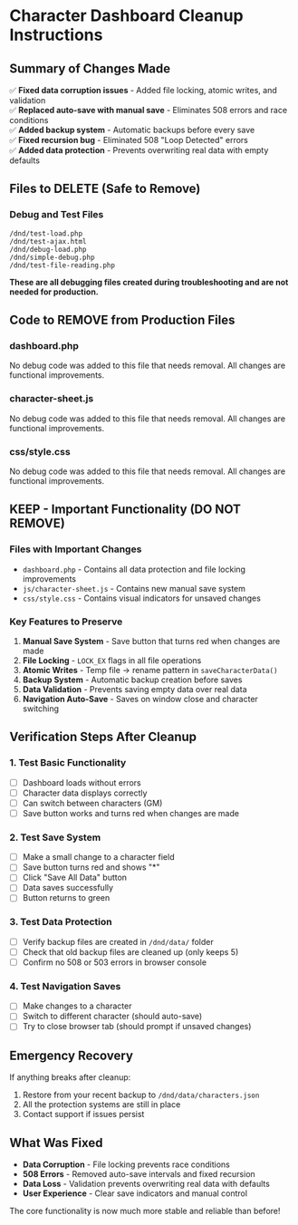 # Character Dashboard Cleanup Instructions

## Summary of Changes Made
✅ **Fixed data corruption issues** - Added file locking, atomic writes, and validation  
✅ **Replaced auto-save with manual save** - Eliminates 508 errors and race conditions  
✅ **Added backup system** - Automatic backups before every save  
✅ **Fixed recursion bug** - Eliminated 508 "Loop Detected" errors  
✅ **Added data protection** - Prevents overwriting real data with empty defaults  

## Files to DELETE (Safe to Remove)

### Debug and Test Files
```
/dnd/test-load.php
/dnd/test-ajax.html  
/dnd/debug-load.php
/dnd/simple-debug.php
/dnd/test-file-reading.php
```

**These are all debugging files created during troubleshooting and are not needed for production.**

## Code to REMOVE from Production Files

### dashboard.php
No debug code was added to this file that needs removal. All changes are functional improvements.

### character-sheet.js  
No debug code was added to this file that needs removal. All changes are functional improvements.

### css/style.css
No debug code was added to this file that needs removal. All changes are functional improvements.

## KEEP - Important Functionality (DO NOT REMOVE)

### Files with Important Changes
- `dashboard.php` - Contains all data protection and file locking improvements
- `js/character-sheet.js` - Contains new manual save system
- `css/style.css` - Contains visual indicators for unsaved changes

### Key Features to Preserve
1. **Manual Save System** - Save button that turns red when changes are made
2. **File Locking** - `LOCK_EX` flags in all file operations  
3. **Atomic Writes** - Temp file → rename pattern in `saveCharacterData()`
4. **Backup System** - Automatic backup creation before saves
5. **Data Validation** - Prevents saving empty data over real data
6. **Navigation Auto-Save** - Saves on window close and character switching

## Verification Steps After Cleanup

### 1. Test Basic Functionality
- [ ] Dashboard loads without errors
- [ ] Character data displays correctly
- [ ] Can switch between characters (GM)
- [ ] Save button works and turns red when changes are made

### 2. Test Save System
- [ ] Make a small change to a character field
- [ ] Save button turns red and shows "*"
- [ ] Click "Save All Data" button
- [ ] Data saves successfully
- [ ] Button returns to green

### 3. Test Data Protection
- [ ] Verify backup files are created in `/dnd/data/` folder
- [ ] Check that old backup files are cleaned up (only keeps 5)
- [ ] Confirm no 508 or 503 errors in browser console

### 4. Test Navigation Saves
- [ ] Make changes to a character
- [ ] Switch to different character (should auto-save)
- [ ] Try to close browser tab (should prompt if unsaved changes)

## Emergency Recovery
If anything breaks after cleanup:
1. Restore from your recent backup to `/dnd/data/characters.json`
2. All the protection systems are still in place
3. Contact support if issues persist

## What Was Fixed
- **Data Corruption** - File locking prevents race conditions
- **508 Errors** - Removed auto-save intervals and fixed recursion
- **Data Loss** - Validation prevents overwriting real data with defaults
- **User Experience** - Clear save indicators and manual control

The core functionality is now much more stable and reliable than before!